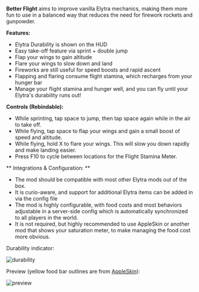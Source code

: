 **Better Flight** aims to improve vanilla Elytra mechanics, making them more fun to use in a balanced way that reduces the need for firework rockets and gunpowder.


**Features:**
* Elytra Durability is shown on the HUD
* Easy take-off feature via sprint + double jump
* Flap your wings to gain altitude
* Flare your wings to slow down and land
* Fireworks are still useful for speed boosts and rapid ascent
* Flapping and flaring consume flight stamina, which recharges from your hunger bar
* Manage your flight stamina and hunger well, and you can fly until your Elytra's durability runs out!


**Controls (Rebindable):**
* While sprinting, tap space to jump, then tap space again while in the air to take off.
* While flying, tap space to flap your wings and gain a small boost of speed and altitude.
* While flying, hold X to flare your wings. This will slow you down rapidly and make landing easier.
* Press F10 to cycle between locations for the Flight Stamina Meter.


** Integrations & Configuration: **
* The mod should be compatible with most other Elytra mods out of the box.
* It is curio-aware, and support for additional Elytra items can be added in via the config file
* The mod is highly configurable, with food costs and most behaviors adjustable in a server-side config which is automatically synchronized to all players in the world.
* It is not required, but highly recommended to use AppleSkin or another mod that shows your saturation meter, to make managing the food cost more obvious.


Durability indicator:

![durability](https://i.imgur.com/2AdY9Hw.png)


Preview (yellow food bar outlines are from [AppleSkin](https://modrinth.com/mod/appleskin)):

![preview](https://i.imgur.com/rAhqsPe.png)
